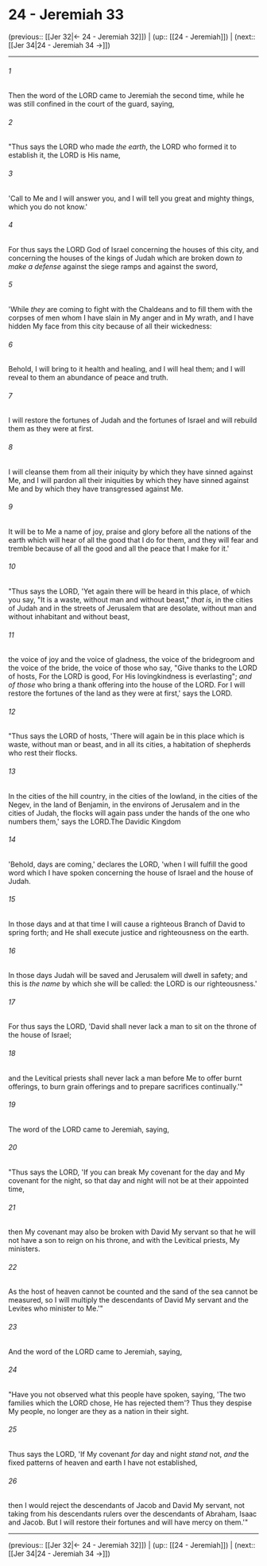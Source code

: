 # 24 - Jeremiah 33

(previous:: [[Jer 32|← 24 - Jeremiah 32]]) | (up:: [[24 - Jeremiah]]) | (next:: [[Jer 34|24 - Jeremiah 34 →]])

***


###### 1 
Then the word of the LORD came to Jeremiah the second time, while he was still confined in the court of the guard, saying, 

###### 2 
"Thus says the LORD who made _the earth_, the LORD who formed it to establish it, the LORD is His name, 

###### 3 
'Call to Me and I will answer you, and I will tell you great and mighty things, which you do not know.' 

###### 4 
For thus says the LORD God of Israel concerning the houses of this city, and concerning the houses of the kings of Judah which are broken down _to make a defense_ against the siege ramps and against the sword, 

###### 5 
'While _they_ are coming to fight with the Chaldeans and to fill them with the corpses of men whom I have slain in My anger and in My wrath, and I have hidden My face from this city because of all their wickedness: 

###### 6 
Behold, I will bring to it health and healing, and I will heal them; and I will reveal to them an abundance of peace and truth. 

###### 7 
I will restore the fortunes of Judah and the fortunes of Israel and will rebuild them as they were at first. 

###### 8 
I will cleanse them from all their iniquity by which they have sinned against Me, and I will pardon all their iniquities by which they have sinned against Me and by which they have transgressed against Me. 

###### 9 
It will be to Me a name of joy, praise and glory before all the nations of the earth which will hear of all the good that I do for them, and they will fear and tremble because of all the good and all the peace that I make for it.' 

###### 10 
"Thus says the LORD, 'Yet again there will be heard in this place, of which you say, "It is a waste, without man and without beast," _that is_, in the cities of Judah and in the streets of Jerusalem that are desolate, without man and without inhabitant and without beast, 

###### 11 
the voice of joy and the voice of gladness, the voice of the bridegroom and the voice of the bride, the voice of those who say, "Give thanks to the LORD of hosts, For the LORD is good, For His lovingkindness is everlasting"; _and of those_ who bring a thank offering into the house of the LORD. For I will restore the fortunes of the land as they were at first,' says the LORD. 

###### 12 
"Thus says the LORD of hosts, 'There will again be in this place which is waste, without man or beast, and in all its cities, a habitation of shepherds who rest their flocks. 

###### 13 
In the cities of the hill country, in the cities of the lowland, in the cities of the Negev, in the land of Benjamin, in the environs of Jerusalem and in the cities of Judah, the flocks will again pass under the hands of the one who numbers them,' says the LORD.The Davidic Kingdom 

###### 14 
'Behold, days are coming,' declares the LORD, 'when I will fulfill the good word which I have spoken concerning the house of Israel and the house of Judah. 

###### 15 
In those days and at that time I will cause a righteous Branch of David to spring forth; and He shall execute justice and righteousness on the earth. 

###### 16 
In those days Judah will be saved and Jerusalem will dwell in safety; and this is _the name_ by which she will be called: the LORD is our righteousness.' 

###### 17 
For thus says the LORD, 'David shall never lack a man to sit on the throne of the house of Israel; 

###### 18 
and the Levitical priests shall never lack a man before Me to offer burnt offerings, to burn grain offerings and to prepare sacrifices continually.'" 

###### 19 
The word of the LORD came to Jeremiah, saying, 

###### 20 
"Thus says the LORD, 'If you can break My covenant for the day and My covenant for the night, so that day and night will not be at their appointed time, 

###### 21 
then My covenant may also be broken with David My servant so that he will not have a son to reign on his throne, and with the Levitical priests, My ministers. 

###### 22 
As the host of heaven cannot be counted and the sand of the sea cannot be measured, so I will multiply the descendants of David My servant and the Levites who minister to Me.'" 

###### 23 
And the word of the LORD came to Jeremiah, saying, 

###### 24 
"Have you not observed what this people have spoken, saying, 'The two families which the LORD chose, He has rejected them'? Thus they despise My people, no longer are they as a nation in their sight. 

###### 25 
Thus says the LORD, 'If My covenant _for_ day and night _stand_ not, _and_ the fixed patterns of heaven and earth I have not established, 

###### 26 
then I would reject the descendants of Jacob and David My servant, not taking from his descendants rulers over the descendants of Abraham, Isaac and Jacob. But I will restore their fortunes and will have mercy on them.'"

***

(previous:: [[Jer 32|← 24 - Jeremiah 32]]) | (up:: [[24 - Jeremiah]]) | (next:: [[Jer 34|24 - Jeremiah 34 →]])
